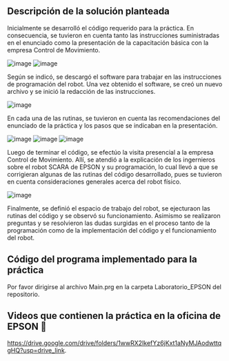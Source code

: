 ## Descripción de la solución planteada

Inicialmente se desarrolló el código requerido para la práctica. En consecuencia, se tuvieron en cuenta tanto las instrucciones suministradas en el enunciado como la presentación de la capacitación básica con la empresa Control de Movimiento.

![image](https://github.com/SaraC27/Laboratorios_Robotica/assets/80609467/1668d854-f392-47a6-8441-76bb8f971754)
![image](https://github.com/SaraC27/Laboratorios_Robotica/assets/80609467/8e083f63-501e-45b1-9611-7e18f5248a03)

Según se indicó, se descargó el software para trabajar en las instrucciones de programación del robot. Una vez obtenido el software, se creó un nuevo archivo y se inició la redacción de las instrucciones.

![image](https://github.com/SaraC27/Laboratorios_Robotica/assets/80609467/c0820ee2-2d99-4ebd-956a-17992179bf85)

En cada una de las rutinas, se tuvieron en cuenta las recomendaciones del enunciado de la práctica y los pasos que se indicaban en la presentación.

![image](https://github.com/SaraC27/Laboratorios_Robotica/assets/80609467/2f7c9111-b9f7-4a82-a66e-34f432c45274)
![image](https://github.com/SaraC27/Laboratorios_Robotica/assets/80609467/a0991d1c-e027-44eb-9e91-e2183e0a9db1)
![image](https://github.com/SaraC27/Laboratorios_Robotica/assets/80609467/9bc6b12c-08bb-418a-8d8d-f7821d908b54)

Luego de terminar el código, se efectúo la visita presencial a la empresa Control de Movimiento. Allí, se atendió a la explicación de los ingernieros sobre el robot SCARA de EPSON y su programación, lo cual llevó a que se corrigieran algunas de las rutinas del código desarrollado, pues se tuvieron en cuenta consideraciones generales acerca del robot físico.

![image](https://github.com/SaraC27/Laboratorios_Robotica/assets/80609467/cc58a80d-bbb3-4428-a8c7-621294b1b8ea)

Finalmente, se definió el espacio de trabajo del robot, se ejecturaon las rutinas del código y se observó su funcionamiento. Asimismo se realizaron preguntas y se resolvieron las dudas surgidas en el proceso tanto de la programación como de la implementación del código y el funcionamiento del robot.


## Código del programa implementado para la práctica

Por favor dirigirse al archivo Main.prg en la carpeta Laboratorio_EPSON del repositorio.


## Videos que contienen la práctica en la oficina de EPSON :movie_camera:

https://drive.google.com/drive/folders/1wwRX2IkefYz6jKxt1aNyMJAodwttqgHQ?usp=drive_link.
